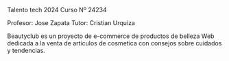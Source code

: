 Talento tech 2024
Curso Nº 24234

Profesor:  Jose Zapata
Tutor: Cristian  Urquiza

Beautyclub es un proyecto de e-commerce de productos de belleza
Web dedicada a la venta de articulos de cosmetica con consejos sobre cuidados y tendencias.
